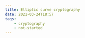 ```yaml
---
title: Elliptic curve cryptography
date: 2021-03-24T18:57
tags:
    - cryptography
    - not-started
---
```


